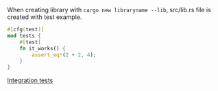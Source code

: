 When creating library with `cargo new libraryname --lib`, src/lib.rs file is created with test example. 

```rust
#[cfg(test)]
mod tests {
    #[test]
    fn it_works() {
        assert_eq!(2 + 2, 4);
    }
}
```

[Integration tests](https://doc.rust-lang.org/stable/book/ch11-03-test-organization.html#the-tests-directory)

